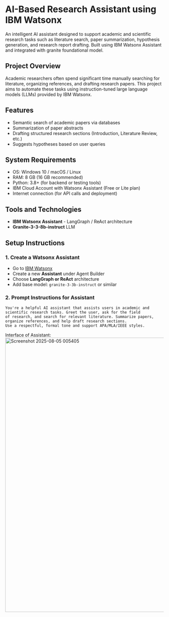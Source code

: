 # AI-Based Research Assistant using IBM Watsonx

An intelligent AI assistant designed to support academic and scientific research tasks such as literature search, paper summarization, hypothesis generation, and research report drafting. Built using IBM Watsonx Assistant and integrated with granite foundational model.

## Project Overview

Academic researchers often spend significant time manually searching for literature, organizing references, and drafting research papers. This project aims to automate these tasks using instruction-tuned large language models (LLMs) provided by IBM Watsonx.

## Features

- Semantic search of academic papers via databases
- Summarization of paper abstracts
- Drafting structured research sections (Introduction, Literature Review, etc.)  
- Suggests hypotheses based on user queries  


## System Requirements

- OS: Windows 10 / macOS / Linux  
- RAM: 8 GB (16 GB recommended)  
- Python: 3.8+ (for backend or testing tools)  
- IBM Cloud Account with Watsonx Assistant (Free or Lite plan)  
- Internet connection (for API calls and deployment)


## Tools and Technologies

- **IBM Watsonx Assistant** - LangGraph / ReAct architecture  
- **Granite-3-3-8b-instruct** LLM  


## Setup Instructions

### 1. Create a Watsonx Assistant
- Go to [IBM Watsonx](https://www.ibm.com/watsonx)
- Create a new **Assistant** under Agent Builder
- Choose **LangGraph or ReAct** architecture
- Add base model: `granite-3-3b-instruct` or similar

### 2. Prompt Instructions for Assistant
```
You're a helpful AI assistant that assists users in academic and scientific research tasks. Greet the user, ask for the field
of research, and search for relevant literature. Summarize papers, organize references, and help draft research sections.
Use a respectful, formal tone and support APA/MLA/IEEE styles.
```
Interface of Assistant:
<img width="1900" height="868" alt="Screenshot 2025-08-05 005405" src="https://github.com/user-attachments/assets/b98925c2-d869-4269-ab3b-d332f41a7d93" />

